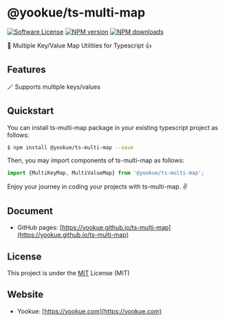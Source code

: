 # @yookue/ts-multi-map

[![Software License](https://img.shields.io/badge/license-MIT-brightgreen.svg?style=flat)](LICENSE.txt)
[![NPM version](https://img.shields.io/npm/v/@yookue/ts-multi-map.svg?style=flat)](https://npmjs.org/package/@yookue/ts-multi-map)
[![NPM downloads](http://img.shields.io/npm/dm/@yookue/ts-multi-map.svg?style=flat)](https://npmjs.org/package/@yookue/ts-multi-map)

🏅 Multiple Key/Value Map Utilities for Typescript 👍

## Features

🪄 Supports multiple keys/values

## Quickstart

You can install ts-multi-map package in your existing typescript project as follows:

```bash
$ npm install @yookue/ts-multi-map --save
```

Then, you may import components of ts-multi-map as follows:

```jsx | pure
import {MultiKeyMap, MultiValueMap} from '@yookue/ts-multi-map';
```

Enjoy your journey in coding your projects with ts-multi-map. ✌️

## Document

- GitHub pages: [https://yookue.github.io/ts-multi-map](https://yookue.github.io/ts-multi-map)

## License

This project is under the [MIT](https://mit-license.org/) License (MIT)

## Website

- Yookue: [https://yookue.com](https://yookue.com)
